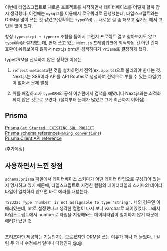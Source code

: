 이번에 타입스크립트로 새로운 프로젝트를 시작하면서 데이터베이스를 어떻게 할까 잠시 생각했다. 이전에는 `mysql2`를 이용해서 로우쿼리로 진행했는데, 타입스크립트와는 ORM을 많이 쓰는 것 같았고(정확히는 `typeORM`) . . 새로운 걸 좀 해보고 싶기도 해서 고민을 많이 했다. <br>

항상 `typescirpt + typeorm` 조합을 들어서 그런지 프로젝트 열고 찾아보지도 않고 `typeORM`을 설치했는데, 현재 쓰고 있는 `Next.js` 프레임워크에 최적화된 건 아닌 건지 호환이 쉬워보이지 않아서 next.js orm을 검색하다가 `Prisma`로 결정하게 됐다. <br>

typeORM을 선택하지 않은 정확한 이유는<br>

1. `reflect-metadata`란 것을 설치하면서 전역(ex. `app.ts`)으로 불러와야 한다는 것. Next.js는 SSR이라 API를 API Routes로 생성하여 전역으로 부를 수 있는 파일(?)이 없어서 문제 발생

2. 위를 해결하고자 `typeORM`의 공식 이슈란에서 검색을 해봤더니 Next.js와는 최적화되지 않은 것으로 보였다. (설치부터 문제가 많았고 그게 최근까지 이어짐)

## Prisma

[Prisma `Get Started` - `EXISTING SQL PROJECT`](https://www.prisma.io/docs/getting-started/setup-prisma/add-to-existing-project/relational-databases-typescript-mysql)<br>
[Prisma schema reference(`Naming conventions`)](https://www.prisma.io/docs/reference/api-reference/prisma-schema-reference#naming-conventions)<br>
[Prisma Client API reference](https://www.prisma.io/docs/reference/api-reference/prisma-client-reference#findmany)

(추가예정)
<br>

## 사용하면서 느낀 장점

`schema.prisma` 파일에서 데이터베이스 스키마가 어떤 데이터 타입으로 구성되어 있는지 명시하고 있기 때문에, 타입스크립트로 지정한 컬럼의 데이터타입과 스키마의 데이터타입이 일치하지 않으면 바로 에러를 내뱉는다. <br>

`TS2322: Type 'number' is not assignable to type 'string'.` 나의 경우엔 이 에러였는데, Int로 설정했다고 생각한 컬럼이 다시 보니 varchar로 되어있었다. 그래서 타입스트립트에서 number로 타입을 지정해놔도 데이터타입이 일치하지 않기 때문에 에러가 났던 것<br>

<br>
프리즈마만 제공하는 기능인지는 모르겠지만 ORM을 쓰는 이유가 하나 더 늘었다..! 컬럼 두 개나 수정해서 얼마나 다행인지 @.@
